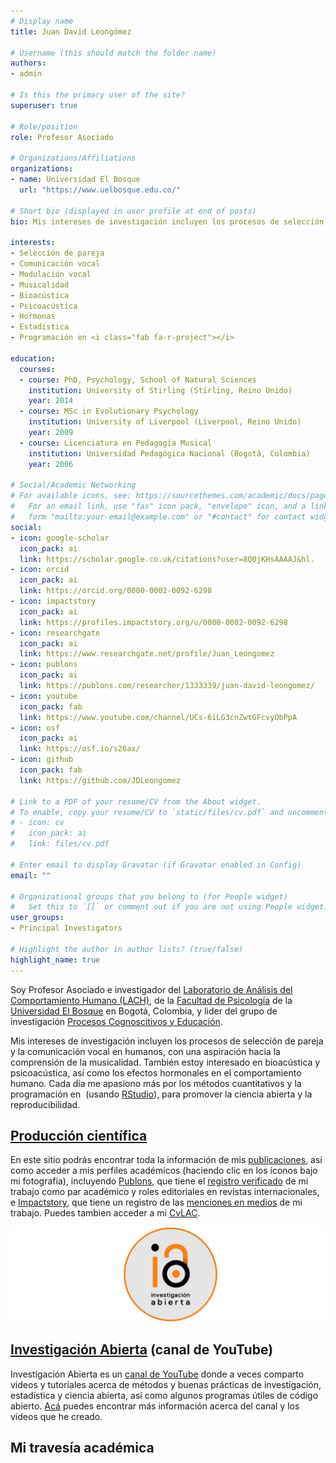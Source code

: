 ```yaml
---
# Display name
title: Juan David Leongómez

# Username (this should match the folder name)
authors:
- admin

# Is this the primary user of the site?
superuser: true

# Role/position
role: Profesor Asociado

# Organizations/Affiliations
organizations:
- name: Universidad El Bosque
  url: "https://www.uelbosque.edu.co/"

# Short bio (displayed in user profile at end of posts)
bio: Mis intereses de investigación incluyen los procesos de selección de pareja y la comunicación vocal en humanos, con una aspiración hacia la comprensión de la musicalidad. También estoy interesado en bioacústica y psicoacústica, así como en estadística y programación en [<i class="fab fa-r-project"></i>](https://www.r-project.org/about.html).

interests:
- Selección de pareja
- Comunicación vocal
- Modulación vocal
- Musicalidad
- Bioacústica
- Psicoacústica
- Hormonas
- Estadística
- Programación en <i class="fab fa-r-project"></i>

education:
  courses:
  - course: PhD, Psychology, School of Natural Sciences
    institution: University of Stirling (Stirling, Reino Unido)
    year: 2014
  - course: MSc in Evolutionary Psychology
    institution: University of Liverpool (Liverpool, Reino Unido)
    year: 2009
  - course: Licenciatura en Pedagogía Musical
    institution: Universidad Pedagógica Nacional (Bogotá, Colombia)
    year: 2006

# Social/Academic Networking
# For available icons, see: https://sourcethemes.com/academic/docs/page-builder/#icons
#   For an email link, use "fas" icon pack, "envelope" icon, and a link in the
#   form "mailto:your-email@example.com" or "#contact" for contact widget.
social:
- icon: google-scholar
  icon_pack: ai
  link: https://scholar.google.co.uk/citations?user=8Q0jKHsAAAAJ&hl.
- icon: orcid
  icon_pack: ai
  link: https://orcid.org/0000-0002-0092-6298
- icon: impactstory
  icon_pack: ai
  link: https://profiles.impactstory.org/u/0000-0002-0092-6298
- icon: researchgate
  icon_pack: ai
  link: https://www.researchgate.net/profile/Juan_Leongomez
- icon: publons
  icon_pack: ai
  link: https://publons.com/researcher/1333339/juan-david-leongomez/
- icon: youtube
  icon_pack: fab
  link: https://www.youtube.com/channel/UCs-6iLG3cnZwtGFcvyObPpA
- icon: osf
  icon_pack: ai
  link: https://osf.io/s26ax/
- icon: github
  icon_pack: fab
  link: https://github.com/JDLeongomez

# Link to a PDF of your resume/CV from the About widget.
# To enable, copy your resume/CV to `static/files/cv.pdf` and uncomment the lines below.
# - icon: cv
#   icon_pack: ai
#   link: files/cv.pdf

# Enter email to display Gravatar (if Gravatar enabled in Config)
email: ""

# Organizational groups that you belong to (for People widget)
#   Set this to `[]` or comment out if you are not using People widget.
user_groups:
- Principal Investigators

# Highlight the author in author lists? (true/false)
highlight_name: true
---
```


<script src="/rmarkdown-libs/htmlwidgets/htmlwidgets.js"></script>
<script src="/rmarkdown-libs/plotly-binding/plotly.js"></script>
<script src="/rmarkdown-libs/typedarray/typedarray.min.js"></script>
<script src="/rmarkdown-libs/jquery/jquery.min.js"></script>
<link href="/rmarkdown-libs/crosstalk/css/crosstalk.css" rel="stylesheet" />
<script src="/rmarkdown-libs/crosstalk/js/crosstalk.min.js"></script>
<link href="/rmarkdown-libs/plotly-htmlwidgets-css/plotly-htmlwidgets.css" rel="stylesheet" />
<script src="/rmarkdown-libs/plotly-main/plotly-latest.min.js"></script>

Soy Profesor Asociado e investigador del [Laboratorio de Análisis del Comportamiento Humano (LACH)](https://sites.google.com/unbosque.edu.co/lach-es/home), de la [Facultad de Psicología](https://www.uelbosque.edu.co/psicologia) de la [Universidad El Bosque](https://www.uelbosque.edu.co/) en Bogotá, Colombia, y lider del grupo de investigación [Procesos Cognoscitivos y Educación](https://investigaciones.unbosque.edu.co/procesos-cognoscitivos-y-educacion).

Mis intereses de investigación incluyen los procesos de selección de pareja y la comunicación vocal en humanos, con una aspiración hacia la comprensión de la musicalidad. También estoy interesado en bioacústica y psicoacústica, así como los efectos hormonales en el comportamiento humano. Cada día me apasiono más por los métodos cuantitativos y la programación en [<i class="fab fa-r-project"></i>](https://www.r-project.org/about.html) (usando [RStudio](https://rstudio.com/products/rstudio/)), para promover la ciencia abierta y la reproducibilidad.

## [Producción científica](/es/publication/)

En este sitio podrás encontrar toda la información de mis [publicaciones](https://jdleongomez.info/es/publication/), así como acceder a mis perfiles académicos (haciendo clic en los íconos bajo mi fotografía), incluyendo [Publons](https://publons.com/researcher/1333339/juan-david-leongomez/), que tiene el [registro verificado](https://publons.com/researcher/1333339/juan-david-leongomez/peer-review/) de mi trabajo como par académico y roles editoriales en revistas internacionales, e [Impactstory](https://profiles.impactstory.org/u/0000-0002-0092-6298), que tiene un registro de las [menciones en medios](https://profiles.impactstory.org/u/0000-0002-0092-6298/timeline) de mi trabajo. Puedes tambien acceder a mi [CvLAC](http://scienti.colciencias.gov.co:8081/cvlac/visualizador/generarCurriculoCv.do?cod_rh=0001348945).

<img src="IA_logo_Largo.png" alt="Bla">

## [Investigación Abierta](#posts) (canal de YouTube)

Investigación Abierta es un [canal de YouTube](https://www.youtube.com/c/InvestigaciónAbierta) donde a veces comparto videos y tutoriales acerca de métodos y buenas prácticas de investigación, estadística y ciencia abierta, así como algunos programas útiles de código abierto. [Acá](/es/post/) puedes encontrar más información acerca del canal y los videos que he creado.

## Mi travesía académica

<div id="htmlwidget-1" style="width:672px;height:480px;" class="plotly html-widget"></div>
<script type="application/json" data-for="htmlwidget-1">{"x":{"visdat":{"1c8602932c7":["function () ","plotlyVisDat"],"1c8604d671643":["function () ","data"],"1c8601bc9f0f":["function () ","data"]},"cur_data":"1c8601bc9f0f","attrs":{"1c8604d671643":{"color":["#008080"],"alpha_stroke":1,"sizes":[10,100],"spans":[1,20],"x":{},"y":{},"type":"scatter","mode":"markers","text":{},"size":1,"hoverinfo":"text","alpha":0.8,"inherit":true},"1c8601bc9f0f":{"color":["#008080"],"alpha_stroke":1,"sizes":[10,100],"spans":[1,20],"x":{},"y":{},"xend":{},"yend":{},"type":"scatter","mode":"lines","alpha":0.3,"size":[1],"hoverinfo":"none","inherit":true}},"layout":{"margin":{"b":40,"l":60,"t":25,"r":10},"mapType":"geo","geo":{"domain":{"x":[0,1],"y":[0,1]},"scope":"world","showland":true,"landcolor":"rgba(229,229,229,1)","subunitcolor":"rgba(255,255,255,1)","countrycolor":"rgba(255,255,255,1)","showlakes":true,"lakecolor":"rgba(255,255,255,1)","showsubunits":true,"showcountries":true,"projection":{"type":"equidistant"},"lonaxis":{"showgrid":true,"gridwidth":0.5,"range":[-100,20],"dtick":5},"lataxis":{"showgrid":true,"gridwidth":0.5,"range":[-10,65],"dtick":5}},"showlegend":false,"hovermode":"closest"},"source":"A","config":{"showSendToCloud":false},"data":[{"type":"scattergeo","mode":"markers","text":["","<b>LIVERPOOL, Inglaterra<br>Estudios:<\/b><br>University of Liverpool: <i>MSc - Evolutionary Psychology, Scool of Biological Sciences<\/i> (2009)","<b>STIRLING, Escocia<br>Estudios:<\/b><br>University of Stirling: <i>PhD - Psychology, Scool of Natural Sciences<\/i> (2014)<br><b>Trabajo:<\/b><br>University of Stirling (TA 2011-2014)","<b>BOGOTA, Colombia<br>Estudios:<\/b><br>Universidad Pedagógica Nacional: <i>Pedagogía musical<\/i> (2006)<br><b>Trabajo:<\/b><br>Universidad El Bosque (desde 2015)<br>Universidad de La Sabana (2015-2016)"],"hoverinfo":["text","text","text","text"],"marker":{"color":"rgba(0,128,128,0.8)","size":[55,55,55,55],"sizemode":"area","line":{"color":"rgba(0,128,128,1)"}},"textfont":{"color":"rgba(0,128,128,0.8)","size":55},"line":{"color":"rgba(0,128,128,0.8)","width":55},"geo":"geo","lat":[4.60971,53.4,56.1166,4.60971],"lon":[-74.08175,-2.983333,-3.9369,-74.08175],"frame":null},{"type":"scattergeo","mode":"lines","hoverinfo":["none","none",null,"none","none",null,"none","none"],"marker":{"color":"rgba(0,128,128,0.3)","size":[1,1,1,1,1,1,1,1],"sizemode":"area","line":{"color":"rgba(0,128,128,1)"}},"textfont":{"color":"rgba(0,128,128,0.3)","size":1},"line":{"color":"rgba(0,128,128,0.3)","width":1},"geo":"geo","lat":[4.60971,53.4,null,53.4,56.1166,null,56.1166,4.60971],"lon":[-74.08175,-2.983333,null,-2.983333,-3.9369,null,-3.9369,-74.08175],"frame":null}],"highlight":{"on":"plotly_click","persistent":false,"dynamic":false,"selectize":false,"opacityDim":0.2,"selected":{"opacity":1},"debounce":0},"shinyEvents":["plotly_hover","plotly_click","plotly_selected","plotly_relayout","plotly_brushed","plotly_brushing","plotly_clickannotation","plotly_doubleclick","plotly_deselect","plotly_afterplot","plotly_sunburstclick"],"base_url":"https://plot.ly"},"evals":[],"jsHooks":[]}</script>
